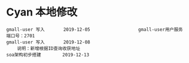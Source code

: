 # Cyan 本地修改
    gmall-user 写入       2019-12-05                  gmall-user用户服务    端口号：2701
    gmall-user 写入       2019-12-08
        说明：新增根据ID查询收获地址
    soa架构初步搭建        2019-12-13
        
